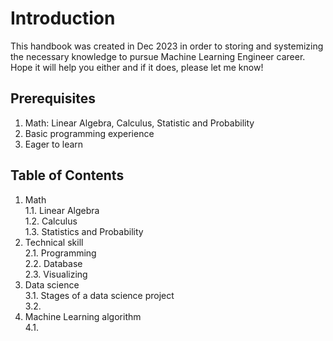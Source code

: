 # Introduction

This handbook was created in Dec 2023 in order to storing and systemizing the necessary knowledge to pursue Machine Learning Engineer career. Hope it will help you either and if it does, please let me know!

## Prerequisites

1. Math: Linear Algebra, Calculus, Statistic and Probability
2. Basic programming experience
3. Eager to learn

## Table of Contents

1. Math\
	1.1. Linear Algebra\
	1.2. Calculus\
	1.3. Statistics and Probability
2. Technical skill\
	2.1. Programming\
	2.2. Database\
	2.3. Visualizing
3. Data science\
	3.1. Stages of a data science project\
	3.2. 
4. Machine Learning algorithm\
	4.1.